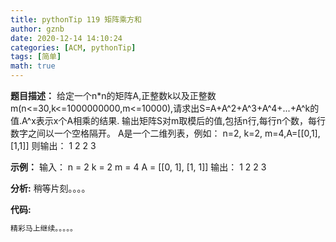 ```yaml
---
title: pythonTip 119 矩阵乘方和
author: gznb
date: 2020-12-14 14:10:24
categories: [ACM, pythonTip]
tags: [简单]
math: true
---
```


**题目描述：**
给定一个n*n的矩阵A,正整数k以及正整数m(n<=30,k<=1000000000,m<=10000),请求出S=A+A^2+A^3+A^4+...+A^k的值.A^x表示x个A相乘的结果. 输出矩阵S对m取模后的值,包括n行,每行n个数，每行数字之间以一个空格隔开。
A是一个二维列表，例如：
n=2, k=2, m=4,A=[[0,1],[1,1]]
则输出：
1 2
2 3

**示例：**
输入：
n = 2
k = 2
m = 4
A = [[0, 1], [1, 1]]
输出：
1 2
2 3


**分析:**
稍等片刻。。。。

**代码:**
```python
精彩马上继续。。。。。
```
